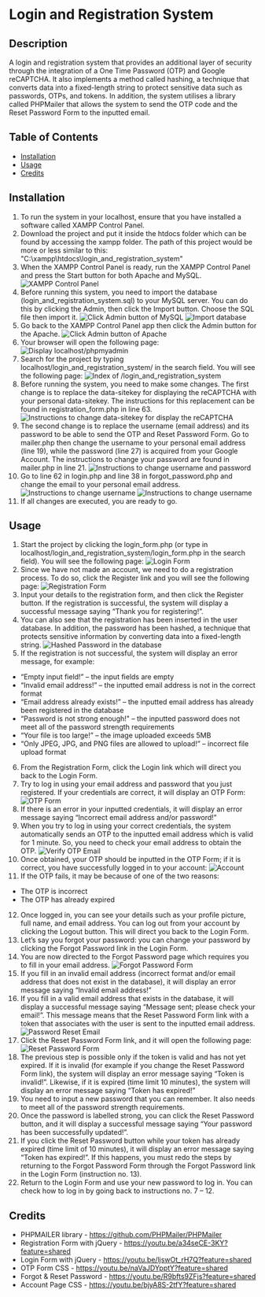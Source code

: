 # Login and Registration System

## Description
A login and registration system that provides an additional layer of security through the integration of a One Time Password (OTP) and Google reCAPTCHA. It also implements a method called hashing, a technique that converts data into a fixed-length string to protect sensitive data such as passwords, OTPs, and tokens. In addition, the system utilises a library called PHPMailer that allows the system to send the OTP code and the Reset Password Form to the inputted email.

## Table of Contents
-	[Installation](#installation)
-	[Usage](#usage)
-	[Credits](#credits)

## Installation
1.	To run the system in your localhost, ensure that you have installed a software called XAMPP Control Panel.
2.	Download the project and put it inside the htdocs folder which can be found by accessing the xampp folder. The path of this project would be more or less similar to this: "C:\xampp\htdocs\login_and_registration_system"
3.	When the XAMPP Control Panel is ready, run the XAMPP Control Panel and press the Start button for both Apache and MySQL.
![XAMPP Control Panel](https://github.com/Admiral-Ampulembang/login-and-registration-system/blob/main/screenshots/Picture1.png)
4.	Before running this system, you need to import the database (login_and_registration_system.sql) to your MySQL server. You can do this by clicking the Admin, then click the Import button. Choose the SQL file then import it.
![Click Admin button of MySQL](https://github.com/Admiral-Ampulembang/login-and-registration-system/blob/main/screenshots/Picture2.png)
![Import database](https://github.com/Admiral-Ampulembang/login-and-registration-system/blob/main/screenshots/Picture3.png)
5.	Go back to the XAMPP Control Panel app then click the Admin button for the Apache.
![Click Admin button of Apache](https://github.com/Admiral-Ampulembang/login-and-registration-system/blob/main/screenshots/Picture4.png)
6.	Your browser will open the following page:
![Display localhost/phpmyadmin](https://github.com/Admiral-Ampulembang/login-and-registration-system/blob/main/screenshots/Picture5.png)
7.	Search for the project by typing localhost/login_and_registration_system/ in the search field. You will see the following page:
![Index of /login_and_registration_system](https://github.com/Admiral-Ampulembang/login-and-registration-system/blob/main/screenshots/Picture6.png)
8.	Before running the system, you need to make some changes. The first change is to replace the data-sitekey for displaying the reCAPTCHA with your personal data-sitekey. The instructions for this replacement can be found in registration_form.php in line 63.
![Instructions to change data-sitekey for display the reCAPTCHA](https://github.com/Admiral-Ampulembang/login-and-registration-system/blob/main/screenshots/Picture7.png)
9.	The second change is to replace the username (email address) and its password to be able to send the OTP and Reset Password Form. Go to mailer.php then change the username to your personal email address (line 19), while the password (line 27) is acquired from your Google Account. The instructions to change your password are found in mailer.php in line 21.
![Instructions to change username and password](https://github.com/Admiral-Ampulembang/login-and-registration-system/blob/main/screenshots/Picture8.png)
10.	Go to line 62 in login.php and line 38 in forgot_password.php and change the email to your personal email address.
![Instructions to change username](https://github.com/Admiral-Ampulembang/login-and-registration-system/blob/main/screenshots/Picture9.png)
![Instructions to change username](https://github.com/Admiral-Ampulembang/login-and-registration-system/blob/main/screenshots/Picture10.png)
11.	If all changes are executed, you are ready to go.

## Usage
1.	Start the project by clicking the login_form.php (or type in localhost/login_and_registration_system/login_form.php in the search field). You will see the following page:
![Login Form](https://github.com/Admiral-Ampulembang/login-and-registration-system/blob/main/screenshots/Picture11.png)
2.	Since we have not made an account, we need to do a registration process. To do so, click the Register link and you will see the following page:
![Registration Form](https://github.com/Admiral-Ampulembang/login-and-registration-system/blob/main/screenshots/Picture12.png)
3.	Input your details to the registration form, and then click the Register button. If the registration is successful, the system will display a successful message saying “Thank you for registering!”.
4.	You can also see that the registration has been inserted in the user database. In addition, the password has been hashed, a technique that protects sensitive information by converting data into a fixed-length string.
![Hashed Password in the database](https://github.com/Admiral-Ampulembang/login-and-registration-system/blob/main/screenshots/Picture13.png)
5.	If the registration is not successful, the system will display an error message, for example:
-	“Empty input field!” – the input fields are empty
-	“Invalid email address!” – the inputted email address is not in the correct format
-	“Email address already exists!” – the inputted email address has already been registered in the database
-	“Password is not strong enough!" – the inputted password does not meet all of the password strength requirements
-	“Your file is too large!” – the image uploaded exceeds 5MB
-	“Only JPEG, JPG, and PNG files are allowed to upload!” – incorrect file upload format
6.	From the Registration Form, click the Login link which will direct you back to the Login Form.
7.	Try to log in using your email address and password that you just registered. If your credentials are correct, it will display an OTP Form:
![OTP Form](https://github.com/Admiral-Ampulembang/login-and-registration-system/blob/main/screenshots/Picture14.png)
8.	If there is an error in your inputted credentials, it will display an error message saying “Incorrect email address and/or password!”
9.	When you try to log in using your correct credentials, the system automatically sends an OTP to the inputted email address which is valid for 1 minute. So, you need to check your email address to obtain the OTP.
![Verify OTP Email](https://github.com/Admiral-Ampulembang/login-and-registration-system/blob/main/screenshots/Picture15.png)
10.	Once obtained, your OTP should be inputted in the OTP Form; if it is correct, you have successfully logged in to your account:
![Account](https://github.com/Admiral-Ampulembang/login-and-registration-system/blob/main/screenshots/Picture16.png)
11.	If the OTP fails, it may be because of one of the two reasons:
-	The OTP is incorrect
-	The OTP has already expired
12.	Once logged in, you can see your details such as your profile picture, full name, and email address. You can log out from your account by clicking the Logout button. This will direct you back to the Login Form.
13.	Let’s say you forgot your password: you can change your password by clicking the Forgot Password link in the Login Form.
14.	You are now directed to the Forgot Password page which requires you to fill in your email address.
![Forgot Password Form](https://github.com/Admiral-Ampulembang/login-and-registration-system/blob/main/screenshots/Picture17.png)
15.	If you fill in an invalid email address (incorrect format and/or email address that does not exist in the database), it will display an error message saying “Invalid email address!”
16.	If you fill in a valid email address that exists in the database, it will display a successful message saying “Message sent; please check your email!”. This message means that the Reset Password Form link with a token that associates with the user is sent to the inputted email address.
![Password Reset Email](https://github.com/Admiral-Ampulembang/login-and-registration-system/blob/main/screenshots/Picture18.png)
17.	Click the Reset Password Form link, and it will open the following page:
![Reset Password Form](https://github.com/Admiral-Ampulembang/login-and-registration-system/blob/main/screenshots/Picture19.png)
18.	The previous step is possible only if the token is valid and has not yet expired. If it is invalid (for example if you change the Reset Password Form link), the system will display an error message saying “Token is invalid!”. Likewise, if it is expired (time limit 10 minutes), the system will display an error message saying “Token has expired!”
19.	You need to input a new password that you can remember. It also needs to meet all of the password strength requirements.
20.	Once the password is labelled strong, you can click the Reset Password button, and it will display a successful message saying “Your password has been successfully updated!”.
21.	If you click the Reset Password button while your token has already expired (time limit of 10 minutes), it will display an error message saying “Token has expired!”. If this happens, you must redo the steps by returning to the Forgot Password Form through the Forgot Password link in the Login Form (instruction no. 13).
22.	Return to the Login Form and use your new password to log in. You can check how to log in by going back to instructions no. 7 – 12.

## Credits
- PHPMAILER library - https://github.com/PHPMailer/PHPMailer
- Registration Form with jQuery - https://youtu.be/a34seCE-3KY?feature=shared
- Login Form with jQuery - https://youtu.be/ljswOt_rH7Q?feature=shared
- OTP Form CSS - https://youtu.be/naVaJDYpptY?feature=shared
- Forgot & Reset Password - https://youtu.be/R9bfts9ZFjs?feature=shared
- Account Page CSS - https://youtu.be/bjyA8S-2tfY?feature=shared
